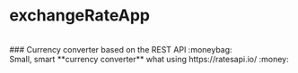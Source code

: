 # exchangeRateApp
<br />
### Currency converter based on the REST API :moneybag:
<br />
Small, smart **currency converter** what using https://ratesapi.io/ :money:





